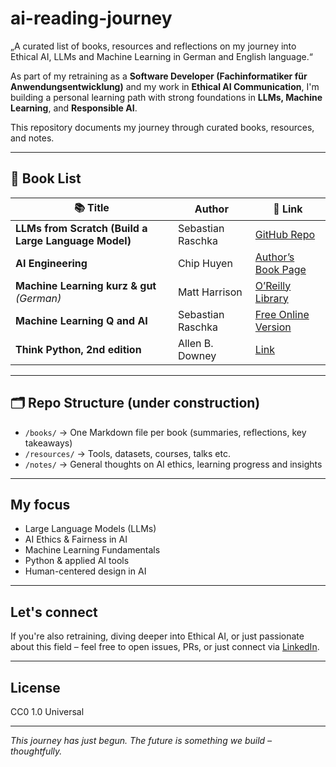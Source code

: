 # ai-reading-journey
„A curated list of books, resources and reflections on my journey into Ethical AI, LLMs and Machine Learning in German and English language.“

As part of my retraining as a **Software Developer (Fachinformatiker für Anwendungsentwicklung)** and my work in **Ethical AI Communication**, I'm building a personal learning path with strong foundations in **LLMs, Machine Learning**, and **Responsible AI**.

This repository documents my journey through curated books, resources, and notes.

---

## 📘 Book List

| 📚 Title     |  Author   | 🔗 Link        |
|--------------|-----------|----------------|
| **LLMs from Scratch (Build a Large Language Model)** | Sebastian Raschka | [GitHub Repo](https://github.com/rasbt/LLMs-from-scratch) |
| **AI Engineering** | Chip Huyen | [Author’s Book Page](https://huyenchip.com/books/) |
| **Machine Learning kurz & gut** *(German)* | Matt Harrison | [O’Reilly Library](https://www.oreilly.com/library/view/machine-learning/9781098182403/) |
| **Machine Learning Q and AI** | Sebastian Raschka | [Free Online Version](https://sebastianraschka.com/books/ml-q-and-ai/#table-of-contents) |
| **Think Python, 2nd edition** | Allen B. Downey | [Link](https://greenteapress.com/wp/think-python-2e/) |

---

## 🗂️ Repo Structure (under construction)

- `/books/` → One Markdown file per book (summaries, reflections, key takeaways)
- `/resources/` → Tools, datasets, courses, talks etc.
- `/notes/` → General thoughts on AI ethics, learning progress and insights

---

## My focus

- Large Language Models (LLMs)
- AI Ethics & Fairness in AI
- Machine Learning Fundamentals
- Python & applied AI tools
- Human-centered design in AI

---

## Let's connect

If you're also retraining, diving deeper into Ethical AI, or just passionate about this field – feel free to open issues, PRs, or just connect via [LinkedIn](https://www.linkedin.com/in/philipp-prinzen-46a51a166/).

---

## License

CC0 1.0 Universal

---

*This journey has just begun. The future is something we build – thoughtfully.*
